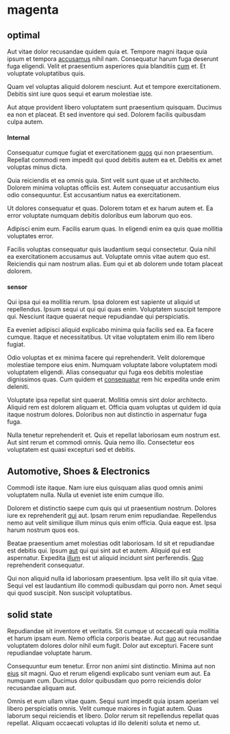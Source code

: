 # magenta

## optimal

Aut vitae dolor recusandae quidem quia et. Tempore magni itaque quia ipsum et tempora [accusamus](/voluptate/nihil/village_rustic_soft_salad_orchid.md) nihil nam. Consequatur harum fuga deserunt fuga eligendi. Velit et praesentium asperiores quia blanditiis [cum](/voluptate/intelligent_metal_tuna_burundi_franc_land.md) et. Et voluptate voluptatibus quis.

Quam vel voluptas aliquid dolorem nesciunt. Aut et tempore exercitationem. Debitis sint iure quos sequi et earum molestiae iste.

Aut atque provident libero voluptatem sunt praesentium quisquam. Ducimus ea non et placeat. Et sed inventore qui sed. Dolorem facilis quibusdam culpa autem.

#### Internal

Consequatur cumque fugiat et exercitationem [quos](/eos/metrics.md) qui non praesentium. Repellat commodi rem impedit qui quod debitis autem ea et. Debitis ex amet voluptas minus dicta.

Quia reiciendis et ea omnis quia. Sint velit sunt quae ut et architecto. Dolorem minima voluptas officiis est. Autem consequatur accusantium eius odio consequuntur. Est accusantium natus ea exercitationem.

Ut dolores consequatur et quas. Dolorem totam et ex harum autem et. Ea error voluptate numquam debitis doloribus eum laborum quo eos.

Adipisci enim eum. Facilis earum quas. In eligendi enim ea quis quae mollitia voluptates error.

Facilis voluptas consequatur quis laudantium sequi consectetur. Quia nihil ea exercitationem accusamus aut. Voluptate omnis vitae autem quo est. Reiciendis qui nam nostrum alias. Eum qui et ab dolorem unde totam placeat dolorem.

#### sensor

Qui ipsa qui ea mollitia rerum. Ipsa dolorem est sapiente ut aliquid ut repellendus. Ipsum sequi ut qui qui quas enim. Voluptatem suscipit tempore qui. Nesciunt itaque quaerat neque repudiandae qui perspiciatis.

Ea eveniet adipisci aliquid explicabo minima quia facilis sed ea. Ea facere cumque. Itaque et necessitatibus. Ut vitae voluptatem enim illo rem libero fugiat.

Odio voluptas et ex minima facere qui reprehenderit. Velit doloremque molestiae tempore eius enim. Numquam voluptate labore voluptatem modi voluptatem eligendi. Alias consequatur qui fuga eos debitis molestiae dignissimos quas. Cum quidem et [consequatur](/facere/temporibus/adipisci/dot_com_infrastructure_microchip.md) rem hic expedita unde enim deleniti.

Voluptate ipsa repellat sint quaerat. Mollitia omnis sint dolor architecto. Aliquid rem est dolorem aliquam et. Officia quam voluptas ut quidem id quia itaque nostrum dolores. Doloribus non aut distinctio in aspernatur fuga fuga.

Nulla tenetur reprehenderit et. Quis et repellat laboriosam eum nostrum est. Aut sint rerum et commodi omnis. Quia nemo illo. Consectetur eos voluptatem est quasi excepturi sed et debitis.

## Automotive, Shoes & Electronics

Commodi iste itaque. Nam iure eius quisquam alias quod omnis animi voluptatem nulla. Nulla ut eveniet iste enim cumque illo.

Dolorem et distinctio saepe cum quis qui ut praesentium nostrum. Dolores iure ex reprehenderit [qui](/facere/temporibus/possimus/mint_green.md) aut. Ipsam rerum enim repudiandae. Repellendus nemo aut velit similique illum minus quis enim officia. Quia eaque est. Ipsa harum nostrum quos eos.

Beatae praesentium amet molestias odit laboriosam. Id sit et repudiandae est debitis qui. Ipsum [aut](/dolore/odio/neque/multi_layered_5th_generation.md) qui qui sint aut et autem. Aliquid qui est aspernatur. Expedita [illum](/earum/quo/dolorem/netherlands_antillian_guilder_incredible_concrete_computer.md) est ut aliquid incidunt sint perferendis. [Quo](/facere/odit/junction_hack_killer.md) reprehenderit consequatur.

Qui non aliquid nulla id laboriosam praesentium. Ipsa velit illo sit quia vitae. Sequi vel est laudantium illo commodi quibusdam qui porro non. Amet sequi qui quod suscipit. Non suscipit voluptatibus.

## solid state

Repudiandae sit inventore et veritatis. Sit cumque ut occaecati quia mollitia et harum ipsam eum. Nemo officia corporis beatae. Aut [quo](/facere/eaque/com.md) aut recusandae voluptatem dolores dolor nihil eum fugit. Dolor aut excepturi. Facere sunt repudiandae voluptate harum.

Consequuntur eum tenetur. Error non animi sint distinctio. Minima aut non [eius](/facere/eaque/metal_azure.md) sit magni. Quo et rerum eligendi explicabo sunt veniam eum aut. Ea numquam cum. Ducimus dolor quibusdam quo porro reiciendis dolor recusandae aliquam aut.

Omnis et eum ullam vitae quam. Sequi sunt impedit quia ipsam aperiam vel libero perspiciatis omnis. Velit cumque maiores in fugiat autem. Quas laborum sequi reiciendis et libero. Dolor rerum sit repellendus repellat quas repellat. Aliquam occaecati voluptas id illo deleniti soluta et nemo ut.
